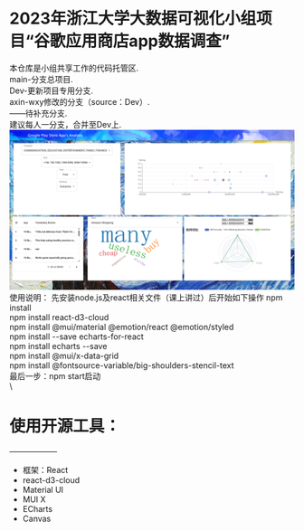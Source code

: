 # 2023年浙江大学大数据可视化小组项目“谷歌应用商店app数据调查”
本仓库是小组共享工作的代码托管区.\
main-分支总项目.\
Dev-更新项目专用分支.\
axin-wxy修改的分支（source：Dev）.\
——待补充分支.\
建议每人一分支，合并至Dev上.\
![效果图](效果图.png "效果图")
使用说明：
先安装node.js及react相关文件（课上讲过）后开始如下操作
npm install \
npm install react-d3-cloud\
npm install @mui/material @emotion/react @emotion/styled\
npm install --save echarts-for-react\
npm install echarts --save\
npm install @mui/x-data-grid\
npm install @fontsource-variable/big-shoulders-stencil-text\
最后一步：npm start启动\
\
# 使用开源工具：
——————
- 框架：React<br>
- react-d3-cloud<br>
- Material UI <br>
- MUI X<br>
- ECharts<br>
- Canvas<br>

